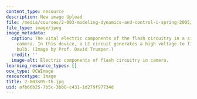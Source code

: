 ```yaml
---
content_type: resource
description: New image Upload
file: /media/courses/2-003-modeling-dynamics-and-control-i-spring-2005/afb66b257b5c3bb0c4311d279f97734d_2-003s05-th.jpg
file_type: image/jpeg
image_metadata:
  caption: The vital electric components of the flash circuitry in a single-use disposable
    camera. In this device, a LC circuit generates a high voltage to fire the flash
    bulb. (Image by Prof. David Trumper.)
  credit: ''
  image-alt: Electric components of flash circuitry in camera.
learning_resource_types: []
ocw_type: OCWImage
resourcetype: Image
title: 2-003s05-th.jpg
uid: afb66b25-7b5c-3bb0-c431-1d279f97734d
---
```

